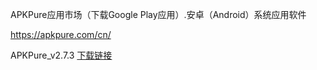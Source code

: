 APKPure应用市场（下载Google Play应用）.安卓（Android）系统应用软件

https://apkpure.com/cn/

APKPure_v2.7.3 [下载链接](https://coding.net/u/Download-Mirrors/p/APKPure/git/raw/master/APKPure_v2.7.3.apk)
